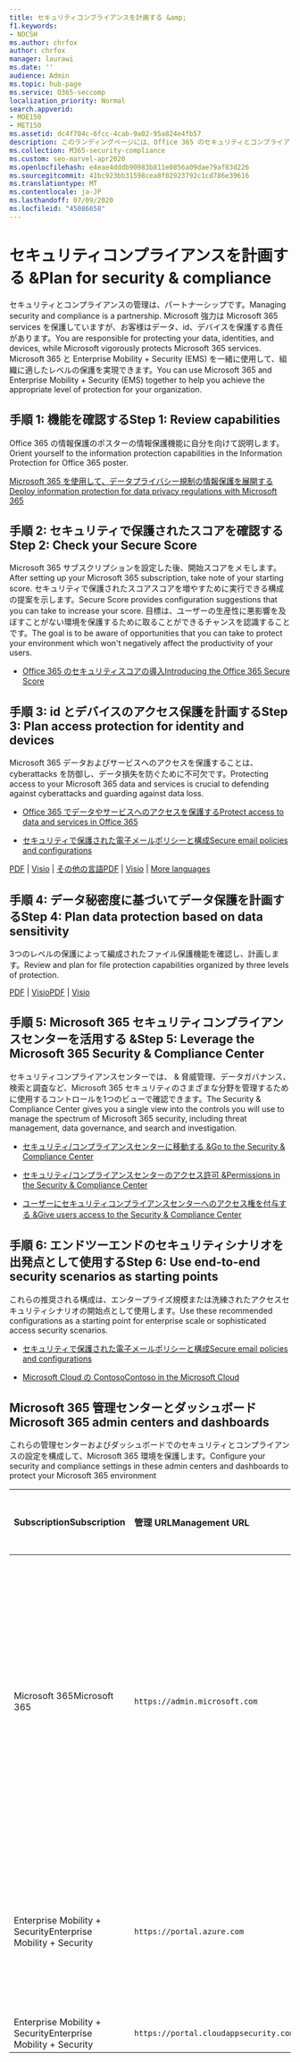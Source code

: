 ```yaml
---
title: セキュリティコンプライアンスを計画する &amp;
f1.keywords:
- NOCSH
ms.author: chrfox
author: chrfox
manager: laurawi
ms.date: ''
audience: Admin
ms.topic: hub-page
ms.service: O365-seccomp
localization_priority: Normal
search.appverid:
- MOE150
- MET150
ms.assetid: dc4f704c-6fcc-4cab-9a02-95a824e4fb57
description: このランディングページには、Office 365 のセキュリティとコンプライアンスのリンクと計画に関する情報が記載されています。
ms.collection: M365-security-compliance
ms.custom: seo-marvel-apr2020
ms.openlocfilehash: e4eae4dddb90983b811e0856a09dae79af83d226
ms.sourcegitcommit: 41bc923bb31598cea8f02923792c1cd786e39616
ms.translationtype: MT
ms.contentlocale: ja-JP
ms.lasthandoff: 07/09/2020
ms.locfileid: "45086658"
---
```

# <a name="plan-for-security-amp-compliance"></a><span data-ttu-id="5cef1-103">セキュリティコンプライアンスを計画する &amp;</span><span class="sxs-lookup"><span data-stu-id="5cef1-103">Plan for security &amp; compliance</span></span>

<span data-ttu-id="5cef1-104">セキュリティとコンプライアンスの管理は、パートナーシップです。</span><span class="sxs-lookup"><span data-stu-id="5cef1-104">Managing security and compliance is a partnership.</span></span> <span data-ttu-id="5cef1-105">Microsoft 強力は Microsoft 365 services を保護していますが、お客様はデータ、id、デバイスを保護する責任があります。</span><span class="sxs-lookup"><span data-stu-id="5cef1-105">You are responsible for protecting your data, identities, and devices, while Microsoft vigorously protects Microsoft 365 services.</span></span> <span data-ttu-id="5cef1-106">Microsoft 365 と Enterprise Mobility + Security (EMS) を一緒に使用して、組織に適したレベルの保護を実現できます。</span><span class="sxs-lookup"><span data-stu-id="5cef1-106">You can use Microsoft 365 and Enterprise Mobility + Security (EMS) together to help you achieve the appropriate level of protection for your organization.</span></span>
  
## <a name="step-1-review-capabilities"></a><span data-ttu-id="5cef1-107">手順 1: 機能を確認する</span><span class="sxs-lookup"><span data-stu-id="5cef1-107">Step 1: Review capabilities</span></span>

<span data-ttu-id="5cef1-108">Office 365 の情報保護のポスターの情報保護機能に自分を向けて説明します。</span><span class="sxs-lookup"><span data-stu-id="5cef1-108">Orient yourself to the information protection capabilities in the Information Protection for Office 365 poster.</span></span> 
  
[<span data-ttu-id="5cef1-109">Microsoft 365 を使用して、データプライバシー規制の情報保護を展開する</span><span class="sxs-lookup"><span data-stu-id="5cef1-109">Deploy information protection for data privacy regulations with Microsoft 365</span></span>](https://docs.microsoft.com/microsoft-365/solutions/information-protection-deploy?view=o365-worldwide)
  
## <a name="step-2-check-your-secure-score"></a><span data-ttu-id="5cef1-110">手順 2: セキュリティで保護されたスコアを確認する</span><span class="sxs-lookup"><span data-stu-id="5cef1-110">Step 2: Check your Secure Score</span></span>

<span data-ttu-id="5cef1-111">Microsoft 365 サブスクリプションを設定した後、開始スコアをメモします。</span><span class="sxs-lookup"><span data-stu-id="5cef1-111">After setting up your Microsoft 365 subscription, take note of your starting score.</span></span> <span data-ttu-id="5cef1-112">セキュリティで保護されたスコアスコアを増やすために実行できる構成の提案を示します。</span><span class="sxs-lookup"><span data-stu-id="5cef1-112">Secure Score provides configuration suggestions that you can take to increase your score.</span></span> <span data-ttu-id="5cef1-113">目標は、ユーザーの生産性に悪影響を及ぼすことがない環境を保護するために取ることができるチャンスを認識することです。</span><span class="sxs-lookup"><span data-stu-id="5cef1-113">The goal is to be aware of opportunities that you can take to protect your environment which won't negatively affect the productivity of your users.</span></span>
  
- [<span data-ttu-id="5cef1-114">Office 365 のセキュリティスコアの導入</span><span class="sxs-lookup"><span data-stu-id="5cef1-114">Introducing the Office 365 Secure Score</span></span>](../security/mtp/microsoft-secure-score.md)
    
## <a name="step-3-plan-access-protection-for-identity-and-devices"></a><span data-ttu-id="5cef1-115">手順 3: id とデバイスのアクセス保護を計画する</span><span class="sxs-lookup"><span data-stu-id="5cef1-115">Step 3: Plan access protection for identity and devices</span></span>

<span data-ttu-id="5cef1-116">Microsoft 365 データおよびサービスへのアクセスを保護することは、cyberattacks を防御し、データ損失を防ぐために不可欠です。</span><span class="sxs-lookup"><span data-stu-id="5cef1-116">Protecting access to your Microsoft 365 data and services is crucial to defending against cyberattacks and guarding against data loss.</span></span>
  
- [<span data-ttu-id="5cef1-117">Office 365 でデータやサービスへのアクセスを保護する</span><span class="sxs-lookup"><span data-stu-id="5cef1-117">Protect access to data and services in Office 365</span></span>](protect-access-to-data-and-services.md)
    
- [<span data-ttu-id="5cef1-118">セキュリティで保護された電子メールポリシーと構成</span><span class="sxs-lookup"><span data-stu-id="5cef1-118">Secure email policies and configurations</span></span>](https://docs.microsoft.com/microsoft-365/enterprise/secure-email-recommended-policies)
    
<span data-ttu-id="5cef1-119">[PDF](https://go.microsoft.com/fwlink/p/?linkid=841656) | [Visio](https://go.microsoft.com/fwlink/p/?linkid=841657) | [その他の言語](https://www.microsoft.com/download/details.aspx?id=55032)</span><span class="sxs-lookup"><span data-stu-id="5cef1-119">[PDF](https://go.microsoft.com/fwlink/p/?linkid=841656) | [Visio](https://go.microsoft.com/fwlink/p/?linkid=841657) | [More languages](https://www.microsoft.com/download/details.aspx?id=55032)</span></span>
  
## <a name="step-4-plan-data-protection-based-on-data-sensitivity"></a><span data-ttu-id="5cef1-120">手順 4: データ秘密度に基づいてデータ保護を計画する</span><span class="sxs-lookup"><span data-stu-id="5cef1-120">Step 4: Plan data protection based on data sensitivity</span></span>

<span data-ttu-id="5cef1-121">3つのレベルの保護によって編成されたファイル保護機能を確認し、計画します。</span><span class="sxs-lookup"><span data-stu-id="5cef1-121">Review and plan for file protection capabilities organized by three levels of protection.</span></span>
  
<span data-ttu-id="5cef1-122">[PDF](https://download.microsoft.com/download/7/8/9/789645A5-BD10-4541-BC33-F8D1EFF5E911/MSFT_cloud_architecture_O365%20file%20protection.pdf) | [Visio](https://download.microsoft.com/download/7/8/9/789645A5-BD10-4541-BC33-F8D1EFF5E911/MSFT_cloud_architecture_O365%20file%20protection.vsdx)</span><span class="sxs-lookup"><span data-stu-id="5cef1-122">[PDF](https://download.microsoft.com/download/7/8/9/789645A5-BD10-4541-BC33-F8D1EFF5E911/MSFT_cloud_architecture_O365%20file%20protection.pdf) | [Visio](https://download.microsoft.com/download/7/8/9/789645A5-BD10-4541-BC33-F8D1EFF5E911/MSFT_cloud_architecture_O365%20file%20protection.vsdx)</span></span>
  
## <a name="step-5-leverage-the-microsoft-365-security-amp-compliance-center"></a><span data-ttu-id="5cef1-123">手順 5: Microsoft 365 セキュリティコンプライアンスセンターを活用する &amp;</span><span class="sxs-lookup"><span data-stu-id="5cef1-123">Step 5: Leverage the Microsoft 365 Security &amp; Compliance Center</span></span>

<span data-ttu-id="5cef1-124">セキュリティコンプライアンスセンターでは、 &amp; 脅威管理、データガバナンス、検索と調査など、Microsoft 365 セキュリティのさまざまな分野を管理するために使用するコントロールを1つのビューで確認できます。</span><span class="sxs-lookup"><span data-stu-id="5cef1-124">The Security &amp; Compliance Center gives you a single view into the controls you will use to manage the spectrum of Microsoft 365 security, including threat management, data governance, and search and investigation.</span></span> 
  
- [<span data-ttu-id="5cef1-125">セキュリティ/コンプライアンスセンターに移動する &amp;</span><span class="sxs-lookup"><span data-stu-id="5cef1-125">Go to the Security &amp; Compliance Center</span></span>](go-to-the-securitycompliance-center.md)
    
- [<span data-ttu-id="5cef1-126">セキュリティ/コンプライアンスセンターのアクセス許可 &amp;</span><span class="sxs-lookup"><span data-stu-id="5cef1-126">Permissions in the Security &amp; Compliance Center</span></span>](~/security/office-365-security/protect-against-threats.md)
    
- [<span data-ttu-id="5cef1-127">ユーザーにセキュリティコンプライアンスセンターへのアクセス権を付与する &amp;</span><span class="sxs-lookup"><span data-stu-id="5cef1-127">Give users access to the Security &amp; Compliance Center</span></span>](~/security/office-365-security/grant-access-to-the-security-and-compliance-center.md)
    
## <a name="step-6-use-end-to-end-security-scenarios-as-starting-points"></a><span data-ttu-id="5cef1-128">手順 6: エンドツーエンドのセキュリティシナリオを出発点として使用する</span><span class="sxs-lookup"><span data-stu-id="5cef1-128">Step 6: Use end-to-end security scenarios as starting points</span></span>

<span data-ttu-id="5cef1-129">これらの推奨される構成は、エンタープライズ規模または洗練されたアクセスセキュリティシナリオの開始点として使用します。</span><span class="sxs-lookup"><span data-stu-id="5cef1-129">Use these recommended configurations as a starting point for enterprise scale or sophisticated access security scenarios.</span></span>
  
- [<span data-ttu-id="5cef1-130">セキュリティで保護された電子メールポリシーと構成</span><span class="sxs-lookup"><span data-stu-id="5cef1-130">Secure email policies and configurations</span></span>](https://docs.microsoft.com/microsoft-365/enterprise/secure-email-recommended-policies)
    
- [<span data-ttu-id="5cef1-131">Microsoft Cloud の Contoso</span><span class="sxs-lookup"><span data-stu-id="5cef1-131">Contoso in the Microsoft Cloud</span></span>](https://aka.ms/cloudarchcontoso)
    
## <a name="microsoft-365-admin-centers-and-dashboards"></a><span data-ttu-id="5cef1-132">Microsoft 365 管理センターとダッシュボード</span><span class="sxs-lookup"><span data-stu-id="5cef1-132">Microsoft 365 admin centers and dashboards</span></span>

<span data-ttu-id="5cef1-133">これらの管理センターおよびダッシュボードでのセキュリティとコンプライアンスの設定を構成して、Microsoft 365 環境を保護します。</span><span class="sxs-lookup"><span data-stu-id="5cef1-133">Configure your security and compliance settings in these admin centers and dashboards to protect your Microsoft 365 environment</span></span>
  
|<span data-ttu-id="5cef1-134">**Subscription**</span><span class="sxs-lookup"><span data-stu-id="5cef1-134">**Subscription**</span></span>|<span data-ttu-id="5cef1-135">**管理 URL**</span><span class="sxs-lookup"><span data-stu-id="5cef1-135">**Management URL**</span></span>|<span data-ttu-id="5cef1-136">**ダッシュボードと管理センター**</span><span class="sxs-lookup"><span data-stu-id="5cef1-136">**Dashboards and admin centers**</span></span>|
|:-----|:-----|:-----|
|<span data-ttu-id="5cef1-137">Microsoft 365</span><span class="sxs-lookup"><span data-stu-id="5cef1-137">Microsoft 365</span></span>  <br/> |`https://admin.microsoft.com`  <br/> | <span data-ttu-id="5cef1-138">Microsoft 365 管理センター</span><span class="sxs-lookup"><span data-stu-id="5cef1-138">Microsoft 365 admin center</span></span>  <br/>  <span data-ttu-id="5cef1-139">セキュリティ/コンプライアンス センター</span><span class="sxs-lookup"><span data-stu-id="5cef1-139">Security &amp; Compliance Center</span></span>  <br/>  <span data-ttu-id="5cef1-140">Exchange 管理センター</span><span class="sxs-lookup"><span data-stu-id="5cef1-140">Exchange admin center</span></span>  <br/>  <span data-ttu-id="5cef1-141">SharePoint 管理センターと OneDrive for Business 管理センター</span><span class="sxs-lookup"><span data-stu-id="5cef1-141">SharePoint admin center and OneDrive for Business admin center</span></span>  <br/> |
|<span data-ttu-id="5cef1-142">Enterprise Mobility + Security</span><span class="sxs-lookup"><span data-stu-id="5cef1-142">Enterprise Mobility + Security</span></span>  <br/> |`https://portal.azure.com`  <br/> | <span data-ttu-id="5cef1-143">Azure Active Directory</span><span class="sxs-lookup"><span data-stu-id="5cef1-143">Azure Active Directory</span></span>  <br/>  <span data-ttu-id="5cef1-144">Microsoft モバイルアプリケーション管理</span><span class="sxs-lookup"><span data-stu-id="5cef1-144">Microsoft Mobile Application Management</span></span>  <br/>  <span data-ttu-id="5cef1-145">Microsoft Intune</span><span class="sxs-lookup"><span data-stu-id="5cef1-145">Microsoft Intune</span></span>  <br/> |
|<span data-ttu-id="5cef1-146">Enterprise Mobility + Security</span><span class="sxs-lookup"><span data-stu-id="5cef1-146">Enterprise Mobility + Security</span></span>  <br/> |`https://portal.cloudappsecurity.com`  <br/> | <span data-ttu-id="5cef1-147">Cloud App Security</span><span class="sxs-lookup"><span data-stu-id="5cef1-147">Cloud App Security</span></span>  <br/> |
